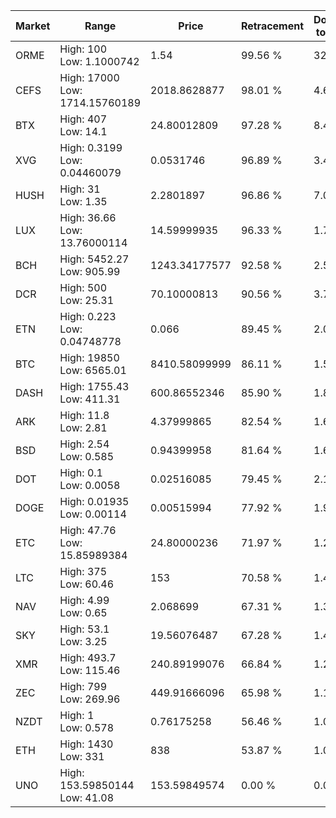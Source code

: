 | Market | Range | Price| Retracement | Doubles to 50% |
| --- | --- | --- | --- | --- |
| ORME | High: 100<br />Low: 1.1000742 | 1.54 | 99.56 % | 32.82 |
| CEFS | High: 17000<br />Low: 1714.15760189 | 2018.8628877 | 98.01 % | 4.63 |
| BTX | High: 407<br />Low: 14.1 | 24.80012809 | 97.28 % | 8.49 |
| XVG | High: 0.3199<br />Low: 0.04460079 | 0.0531746 | 96.89 % | 3.43 |
| HUSH | High: 31<br />Low: 1.35 | 2.2801897 | 96.86 % | 7.09 |
| LUX | High: 36.66<br />Low: 13.76000114 | 14.59999935 | 96.33 % | 1.73 |
| BCH | High: 5452.27<br />Low: 905.99 | 1243.34177577 | 92.58 % | 2.56 |
| DCR | High: 500<br />Low: 25.31 | 70.10000813 | 90.56 % | 3.75 |
| ETN | High: 0.223<br />Low: 0.04748778 | 0.066 | 89.45 % | 2.05 |
| BTC | High: 19850<br />Low: 6565.01 | 8410.58099999 | 86.11 % | 1.57 |
| DASH | High: 1755.43<br />Low: 411.31 | 600.86552346 | 85.90 % | 1.80 |
| ARK | High: 11.8<br />Low: 2.81 | 4.37999865 | 82.54 % | 1.67 |
| BSD | High: 2.54<br />Low: 0.585 | 0.94399958 | 81.64 % | 1.66 |
| DOT | High: 0.1<br />Low: 0.0058 | 0.02516085 | 79.45 % | 2.10 |
| DOGE | High: 0.01935<br />Low: 0.00114 | 0.00515994 | 77.92 % | 1.99 |
| ETC | High: 47.76<br />Low: 15.85989384 | 24.80000236 | 71.97 % | 1.28 |
| LTC | High: 375<br />Low: 60.46 | 153 | 70.58 % | 1.42 |
| NAV | High: 4.99<br />Low: 0.65 | 2.068699 | 67.31 % | 1.36 |
| SKY | High: 53.1<br />Low: 3.25 | 19.56076487 | 67.28 % | 1.44 |
| XMR | High: 493.7<br />Low: 115.46 | 240.89199076 | 66.84 % | 1.26 |
| ZEC | High: 799<br />Low: 269.96 | 449.91666096 | 65.98 % | 1.19 |
| NZDT | High: 1<br />Low: 0.578 | 0.76175258 | 56.46 % | 1.04 |
| ETH | High: 1430<br />Low: 331 | 838 | 53.87 % | 1.05 |
| UNO | High: 153.59850144<br />Low: 41.08 | 153.59849574 | 0.00 % | 0.00 |
